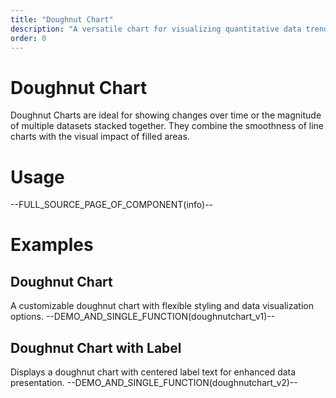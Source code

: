 ```yaml
---
title: "Doughnut Chart"
description: "A versatile chart for visualizing quantitative data trends over time or categories, supporting gradients, stacking, and custom legends."
order: 0
---
```


# Doughnut Chart

Doughnut Charts are ideal for showing changes over time or the magnitude of multiple datasets stacked together. They combine the smoothness of line charts with the visual impact of filled areas.

# Usage

--FULL_SOURCE_PAGE_OF_COMPONENT(info)--

# Examples

## Doughnut Chart
A customizable doughnut chart with flexible styling and data visualization options.
--DEMO_AND_SINGLE_FUNCTION(doughnutchart_v1)--

## Doughnut Chart with Label
Displays a doughnut chart with centered label text for enhanced data presentation.
--DEMO_AND_SINGLE_FUNCTION(doughnutchart_v2)--
